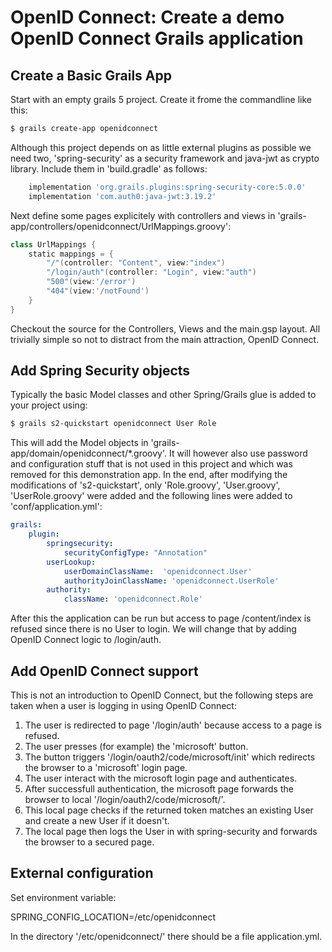 # OpenID Connect: Create a demo OpenID Connect Grails application


## Create a Basic Grails App
Start with an empty grails 5 project. Create it frome the commandline like this:
```bash
$ grails create-app openidconnect
```
Although this project depends on as little external plugins as possible we need two, 'spring-security' 
as a security framework and java-jwt as crypto library. Include them in 'build.gradle' as follows:
```gradle
    implementation 'org.grails.plugins:spring-security-core:5.0.0'
    implementation 'com.auth0:java-jwt:3.19.2'
```
Next define some pages explicitely with controllers and views in 'grails-app/controllers/openidconnect/UrlMappings.groovy':
```groovy
class UrlMappings {
    static mappings = {
        "/"(controller: "Content", view:"index")
        "/login/auth"(controller: "Login", view:"auth")
        "500"(view:'/error')
        "404"(view:'/notFound')
    }
}
```
Checkout the source for the Controllers, Views and the main.gsp layout. All trivially simple so not to 
distract from the main attraction, OpenID Connect.

## Add Spring Security objects

Typically the basic Model classes and other Spring/Grails glue is added to your project using:
```bash
$ grails s2-quickstart openidconnect User Role
```
This will add the Model objects in 'grails-app/domain/openidconnect/*.groovy'.
It will however also use password and configuration stuff that is not used in this project
and which was removed for this demonstration app.
In the end, after modifying the modifications of 's2-quickstart', only 'Role.groovy', 'User.groovy', 'UserRole.groovy' 
were added and the following lines were added to 'conf/application.yml':

```yaml
grails:
    plugin:
        springsecurity:
            securityConfigType: "Annotation"
        userLookup:
            userDomainClassName:  'openidconnect.User'
            authorityJoinClassName: 'openidconnect.UserRole'
        authority:
            className: 'openidconnect.Role'
```
After this the application can be run but access to page /content/index is refused since there is no User to
login. We will change that by adding OpenID Connect logic to /login/auth.

## Add OpenID Connect support
This is not an introduction to OpenID Connect, but the following steps are taken when a user
is logging in using OpenID Connect:

1. The user is redirected to page '/login/auth' because access to a page is refused.
2. The user presses (for example) the 'microsoft' button.
3. The button triggers '/login/oauth2/code/microsoft/init' which redirects the browser to a 'microsoft' login page. 
4. The user interact with the microsoft login page and authenticates.
5. After successfull authentication, the microsoft page forwards the browser to local '/login/oauth2/code/microsoft/'.
6. This local page checks if the returned token matches an existing User and create a new User if it doesn't.
7. The local page then logs the User in with spring-security and forwards the browser to a secured page.


## External configuration

Set environment variable:

SPRING_CONFIG_LOCATION=/etc/openidconnect

In the directory '/etc/openidconnect/' there should be a file application.yml.